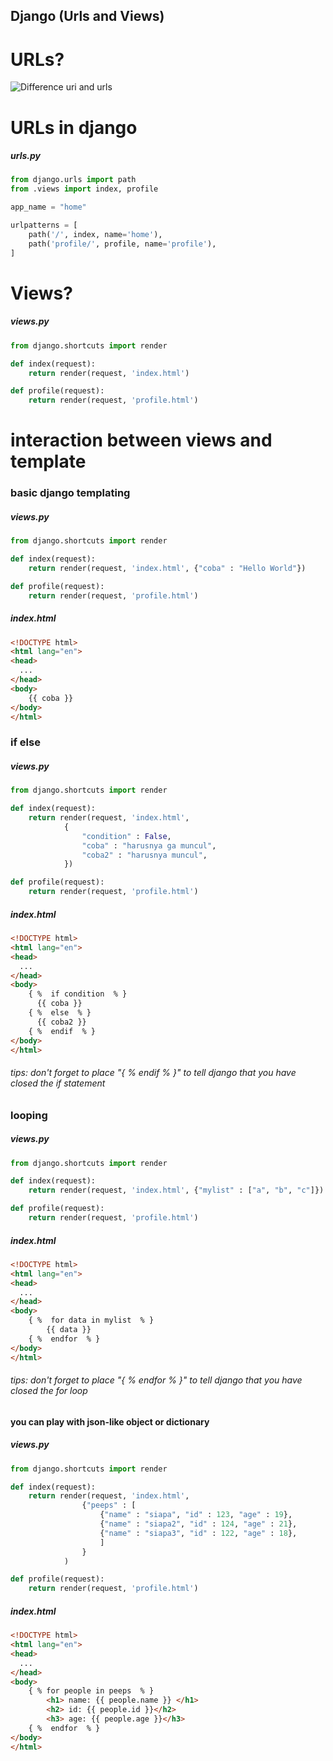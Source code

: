 ## Django (Urls and Views)

# URLs?

![Difference uri and urls](https://res.cloudinary.com/practicaldev/image/fetch/s--lrbx3qNQ--/c_limit%2Cf_auto%2Cfl_progressive%2Cq_auto%2Cw_880/https://thepracticaldev.s3.amazonaws.com/i/j4bka41nypm4do1f3e5b.JPG)


# URLs in django
##### urls.py
```python
from django.urls import path
from .views import index, profile

app_name = "home"

urlpatterns = [
    path('/', index, name='home'),
    path('profile/', profile, name='profile'),
]
```


# Views?
##### views.py
```python
from django.shortcuts import render

def index(request):
    return render(request, 'index.html')

def profile(request):
    return render(request, 'profile.html')
```

# interaction between views and template

### basic django templating

##### views.py
```python
from django.shortcuts import render

def index(request):
    return render(request, 'index.html', {"coba" : "Hello World"})

def profile(request):
    return render(request, 'profile.html')
```
##### index.html
```html
<!DOCTYPE html>
<html lang="en">
<head>
  ...
</head>
<body>
    {{ coba }}
</body>
</html>
```

### if else

##### views.py
```python
from django.shortcuts import render

def index(request):
    return render(request, 'index.html', 
            {
                "condition" : False,
                "coba" : "harusnya ga muncul",
                "coba2" : "harusnya muncul",
            })

def profile(request):
    return render(request, 'profile.html')
```
##### index.html
```html
<!DOCTYPE html>
<html lang="en">
<head>
  ...
</head>
<body>
    { %  if condition  % }
      {{ coba }}
    { %  else  % }
      {{ coba2 }}
    { %  endif  % }
</body>
</html>
```
###### tips: don't forget to place "{ %  endif  % }" to tell django that you have closed the if statement

### looping

##### views.py
```python
from django.shortcuts import render

def index(request):
    return render(request, 'index.html', {"mylist" : ["a", "b", "c"]})

def profile(request):
    return render(request, 'profile.html')
```
##### index.html
```html
<!DOCTYPE html>
<html lang="en">
<head>
  ...
</head>
<body>
    { %  for data in mylist  % }
        {{ data }}
    { %  endfor  % }
</body>
</html>
```
###### tips: don't forget to place "{ %  endfor  % }" to tell django that you have closed the for loop

#### you can play with json-like object or dictionary
##### views.py
```python
from django.shortcuts import render

def index(request):
    return render(request, 'index.html', 
                {"peeps" : [
                    {"name" : "siapa", "id" : 123, "age" : 19},
                    {"name" : "siapa2", "id" : 124, "age" : 21},
                    {"name" : "siapa3", "id" : 122, "age" : 18},
                    ]
                }
            )

def profile(request):
    return render(request, 'profile.html')
```
##### index.html
```html
<!DOCTYPE html>
<html lang="en">
<head>
  ...
</head>
<body>
    { % for people in peeps  % }
        <h1> name: {{ people.name }} </h1>
        <h2> id: {{ people.id }}</h2>
        <h3> age: {{ people.age }}</h3>
    { %  endfor  % }
</body>
</html>
```

